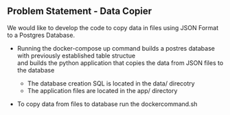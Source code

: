 ## Problem Statement - Data Copier
We would like to develop the code to copy data in files using JSON Format to a Postgres Database.

- Running the docker-compose up command builds a postres database with previously established table structue  
  and builds the python application that copies the data from JSON files to the database
  - The database creation SQL is located in the data/ direcotry
  - The application files are located in the app/ directory
  
- To copy data from files to database run the dockercommand.sh  

  
 

